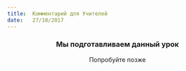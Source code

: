 ```yaml
---
title:  Комментарий для Учителей
date:   27/10/2017
---
```


### <center>Мы подготавливаем данный урок</center>
<center>Попробуйте позже</center>
